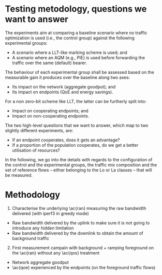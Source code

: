 # Testing metodology, questions we want to answer

The experiments aim at comparing a baseline scenario where no traffic optimization is used (i.e., the control group) against the following experimental groups:
- A scenario where a LLT-like marking scheme is used; and
- A scenario where an AQM (e.g., PIE) is used before forwarding the traffic over the same (default) bearer.

The behaviour of each experimental group shall be assessed based on the measurable gain it produces over the baseline along two axes:
-	Its impact on the network (aggregate goodput); and
-	Its impact on endpoints (QoE and energy savings).

For a non zero-bit scheme like LLT, the latter can be furtherly split into:
-	Impact on cooperating endpoints; and
-	Impact on non-cooperating endpoints.

The two high-level questions that we want to answer, which map to two slightly different experiments, are:
- If an endpoint cooperates, does it gets an advantage?
- If a proportion of the population cooperates, do we get a better utilisation of resources?

In the following, we go into the details with regards to the configuration of the control and the experimental groups, the traffic mix composition and the set of reference flows – either belonging to the Lo or La classes – that will be measured.

# Methodology

1. Characterise the underlying \ac{ran} measuring the raw bandwidth delivered (with iperf3 in greedy mode)
  - Raw bandwidth delivered by the uplink to make sure it is not going to introduce any hidden limitation
  - Raw bandwidth delivered by the downlink to obtain the amount of background traffic
2. First measurement campain with background + ramping foreground on the \ac{ran} without any \ac{qos} treatment
  - Network aggregate goodput
  - \ac{qoe} experienced by the endpoints (on the foreground traffic flows)

